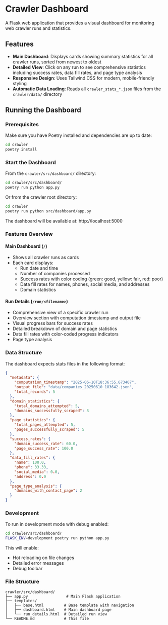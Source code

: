 # Crawler Dashboard

A Flask web application that provides a visual dashboard for monitoring web crawler runs and statistics.

## Features

- **Main Dashboard**: Displays cards showing summary statistics for all crawler runs, sorted from newest to oldest
- **Detailed View**: Click on any run to see comprehensive statistics including success rates, data fill rates, and page type analysis
- **Responsive Design**: Uses Tailwind CSS for modern, mobile-friendly styling
- **Automatic Data Loading**: Reads all `crawler_stats_*.json` files from the `crawler/data/` directory

## Running the Dashboard

### Prerequisites

Make sure you have Poetry installed and dependencies are up to date:

```bash
cd crawler
poetry install
```

### Start the Dashboard

From the `crawler/src/dashboard/` directory:

```bash
cd crawler/src/dashboard/
poetry run python app.py
```

Or from the crawler root directory:

```bash
cd crawler
poetry run python src/dashboard/app.py
```

The dashboard will be available at: http://localhost:5000

### Features Overview

#### Main Dashboard (`/`)
- Shows all crawler runs as cards
- Each card displays:
  - Run date and time
  - Number of companies processed
  - Success rates with color coding (green: good, yellow: fair, red: poor)
  - Data fill rates for names, phones, social media, and addresses
  - Domain statistics

#### Run Details (`/run/<filename>`)
- Comprehensive view of a specific crawler run
- Overview section with computation timestamp and output file
- Visual progress bars for success rates
- Detailed breakdown of domain and page statistics
- Data fill rates with color-coded progress indicators
- Page type analysis

### Data Structure

The dashboard expects stats files in the following format:
```json
{
  "metadata": {
    "computation_timestamp": "2025-06-10T18:36:55.673407",
    "output_file": "data/companies_20250610_183642.json",
    "total_records": 5
  },
  "domain_statistics": {
    "total_domains_attempted": 5,
    "domains_successfully_scraped": 3
  },
  "page_statistics": {
    "total_pages_attempted": 5,
    "pages_successfully_scraped": 5
  },
  "success_rates": {
    "domain_success_rate": 60.0,
    "page_success_rate": 100.0
  },
  "data_fill_rates": {
    "name": 100.0,
    "phone": 33.33,
    "social_media": 0.0,
    "address": 0.0
  },
  "page_type_analysis": {
    "domains_with_contact_page": 2
  }
}
```

### Development

To run in development mode with debug enabled:

```bash
cd crawler/src/dashboard/
FLASK_ENV=development poetry run python app.py
```

This will enable:
- Hot reloading on file changes
- Detailed error messages
- Debug toolbar

### File Structure

```
crawler/src/dashboard/
├── app.py                 # Main Flask application
├── templates/
│   ├── base.html         # Base template with navigation
│   ├── dashboard.html    # Main dashboard page
│   └── run_details.html  # Detailed run view
└── README.md             # This file
```
